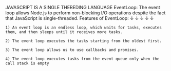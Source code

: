 JAVASCRIPT IS A SINGLE THEREDING LANGUAGE
    EventLoop:
              The event loop allows Node.js to perform non-blocking I/O operations despite the fact that JavaScript is single-threaded.
 Features of EventLoop: ↓  ↓  ↓  ↓  ↓
 
    1) An event loop is an endless loop, which waits for tasks, executes them, and then sleeps until it receives more tasks.

    2) The event loop executes the tasks starting from the oldest first.

    3) The event loop allows us to use callbacks and promises.

    4) The event loop executes tasks from the event queue only when the call stack is empty